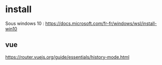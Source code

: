 
# install

Sous windows 10 : https://docs.microsoft.com/fr-fr/windows/wsl/install-win10

## vue

https://router.vuejs.org/guide/essentials/history-mode.html
